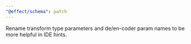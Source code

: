 ```yaml
---
"@effect/schema": patch
---
```


Rename transform type parameters and de/en-coder param names to be more helpful in IDE hints.
